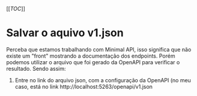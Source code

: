 [[_TOC_]]

# Salvar o aquivo v1.json

Perceba que estamos trabalhando com Minimal API, isso significa que não existe um "front" mostrando a documentação dos endpoints. Porém podemos utilizar o arquivo que foi gerado da OpenAPI para verificar o resultado. Sendo assim:

1. Entre no link do arquivo json, com a configuração da OpenAPI (no meu caso, está no link http://localhost:5263/openapi/v1.json